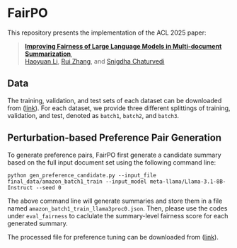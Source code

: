 # FairPO
This repository presents the implementation of the ACL 2025 paper:
> [**Improving Fairness of Large Language Models in Multi-document Summarization**](https://arxiv.org/pdf/2506.07479),<br/>
[Haoyuan Li](https://leehaoyuan.github.io/), [Rui Zhang](https://ryanzhumich.github.io/), and [Snigdha Chaturvedi](https://sites.google.com/site/snigdhac/)

## Data
The training, validation, and test sets of each dataset can be downloaded from ([link](https://drive.google.com/file/d/1ygf-7W4N9zOpmLhrBNNlKmG7tqrQnu2c/view?usp=drive_link)). For each dataset, we provide three different splittings of training, validation, and test, denoted as `batch1`, `batch2`, and `batch3`.

## Perturbation-based Preference Pair Generation
To generate preference pairs, FairPO first generate a candidate summary based on the full input document set using the following command line:
```
python gen_preference_candidate.py --input_file final_data/amazon_batch1_train --input_model meta-llama/Llama-3.1-8B-Instruct --seed 0
```
The above command line will generate summaries and store them in a file named `amazon_batch1_train_llama3proc0.json`. Then, please use the codes under `eval_fairness` to caclulate the summary-level fairness score for each generated summary. 

The processed file for preference tuning can be downloaded from ([link](https://drive.google.com/file/d/1S5T0FF_xFnq4Jt6t42jon3v5LteFc3gS/view?usp=sharing)).

